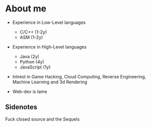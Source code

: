 # About me
- Experience in Low-Level languages
  - C/C++ (1-2y)
  - ASM (1-2y)
- Experience in High-Level languages
  - Java (2y)
  - Python (4y)
  - JavaScript (1y)

- Intrest in Game Hacking, Cloud Computing, Reverse Engineering, Machine Learning and 3d Rendering
- Web-dev is lame

## Sidenotes
Fuck closed source and the Sequels
